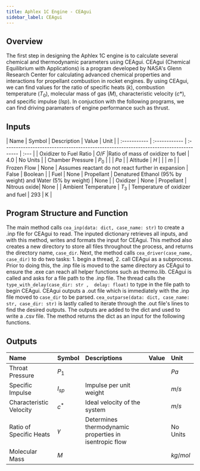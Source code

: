 ```yaml
---
title: Aphlex 1C Engine - CEAgui
sidebar_label: CEAgui
---
```


## Overview
The first step in designing the Aphlex 1C engine is to calculate several chemical and thermodynamic parameters using CEAgui. CEAgui (Chemical Equilibrium with Applications) is a program developed by NASA's Glenn Research Center for calculating advanced chemical properties and interactions for propellant combustion in rocket engines. By using CEAgui, we can find values for the ratio of specific heats ($k$), combustion temperature ($T_0$), molecular mass of gas ($M$), characteristic velocity ($c*$), and specific impulse ($Isp$). In conjuction with the following programs, we can find driving paramaters of engine performance such as thrust. 


## Inputs
| Name | Symbol | Description | Value | Unit |
| :----------- | :------------ | :------------------------------------------------------------------------------------ | :--- |
| Oxidizer to Fuel Ratio | $O/F$ |Ratio of mass of oxidizer to fuel | 4.0 | No Units |
| Chamber Pressure | $P_0$ | | | $Pa$ |
| Altitude | $H$ | | | $m$ |
| Frozen Flow | None | Assumes reactant do not react further in expansion | False | Boolean |
| Fuel | None | Propellant | Denatured Ethanol (95% by weight) and Water (5% by weight) | None |
| Oxidizer | None | Propellant | Nitrous oxide| None |
| Ambient Temperature | $T_3$ | Temperature of oxidizer and fuel | 293 | K |


## Program Structure and Function
The main method calls `cea_inp(data: dict, case_name: str)` to create a .inp file for CEAgui to read. The inputed dictionary retrieves all inputs, and with this method, writes and formats the input for CEAgui. This method also creates a new directory to store all files throughout the process, and returns the directory name, `case_dir`. Next, the method calls `cea_driver(case_name, case_dir)` to do two tasks: 1. begin a thread, 2. call CEAgui as a subprocess. Prior to doing this, the .inp file is moved to the same directory as CEAgui to ensure the .exe can reach all helper functions such as thermo.lib.  CEAgui is called and asks for a file path to the .inp file. The thread calls the `type_with_delay(case_dir: str ,  delay: float)` to type in the file path to begin CEAgui. CEAgui outputs a .out file which is immediately with the .inp file moved to `case_dir` to be parsed. `cea_outparse(data: dict, case_name: str, case_dir: str)` is lastly called to iterate through the .out file's lines to find the desired outputs. The outputs are added to the dict and used to write a .csv file. The method returns the dict as an input for the following functions. 


## Outputs
| Name | Symbol | Descriptions | Value | Unit |
| :----------- | :------------ | :------------------------------------------------------------------------------------ | :--- | :--- 
| Throat Pressure | $P_1$ | | | $Pa$ |
| Specific Impulse | $I_{sp}$ | Impulse per unit weight | | $m/s$ |
| Characteristic Velocity | $c^*$ | Ideal velocity of the system | | $m/s$ |
| Ratio of Specific Heats | $\gamma$ | Determines thermodynamic properties in isentropic flow | | No Units |
| Molecular Mass | $M$ | | | $kg/mol$ |

